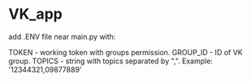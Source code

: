 # VK_app
add .ENV file near main.py with:

TOKEN - working token with groups permission.
GROUP_ID - ID of VK group.
TOPICS - string with topics separated by ",". Example: '12344321,09877889'
